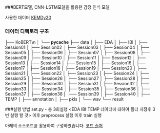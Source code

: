 ###BERT모델, CNN-LSTM모델을 활용한 감정 인식 모델

사용한 데이터 [KEMDy20](https://nanum.etri.re.kr/share/kjnoh/KEMDy20?lang=ko_KR)


### 데이터 디렉토리 구조

├── KoBERT\n
│   └── __pycache__
├── data
│   ├── EDA
│   ├── IBI
│   ├── Session01
│   ├── Session02
│   ├── Session03
│   ├── Session04
│   ├── Session05
│   ├── Session06
│   ├── Session07
│   ├── Session08
│   ├── Session09
│   ├── Session10
│   ├── Session11
│   ├── Session12
│   ├── Session13
│   ├── Session14
│   ├── Session15
│   ├── Session16
│   ├── Session17
│   ├── Session18
│   ├── Session19
│   ├── Session20
│   ├── Session21
│   ├── Session22
│   ├── Session23
│   ├── Session24
│   ├── Session25
│   ├── Session26
│   ├── Session27
│   ├── Session28
│   ├── Session29
│   ├── Session30
│   ├── Session31
│   ├── Session32
│   ├── Session33
│   ├── Session34
│   ├── Session35
│   ├── Session36
│   ├── Session37
│   ├── Session38
│   ├── Session39
│   ├── Session40
│   ├── TEMP
│   ├── annotation
│   ├── pkls
│   └── wav
└── result

###실행 방법
set.py - 총 3회실행 <EDA IBI TEMP 데이터에 대하여 폴더 지정후 3번 실행 할 것>
이후 preprocess 실행
이후 train 실행


아래의 소스코드를 활용하여 구성하였습니다.
[코드 출처](https://github.com/youngbin-ro/audiotext-transformer)
